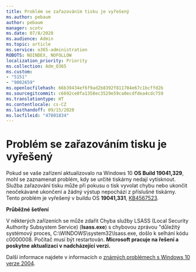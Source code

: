 ```yaml
---
title: Problém se zařazováním tisku je vyřešený
ms.author: pebaum
author: pebaum
manager: scotv
ms.date: 07/8/2020
ms.audience: Admin
ms.topic: article
ms.service: o365-administration
ROBOTS: NOINDEX, NOFOLLOW
localization_priority: Priority
ms.collection: Adm_O365
ms.custom:
- "5151"
- "9002659"
ms.openlocfilehash: 66b39434ef6f9ad2b8392f811704e67c1bcffd2b
ms.sourcegitcommit: c6692ce0fa1358ec3529e59ca0ecdfdea4cdc759
ms.translationtype: HT
ms.contentlocale: cs-CZ
ms.lasthandoff: 09/15/2020
ms.locfileid: "47801834"
---
```

# <a name="print-spooler-issue-is-resolved"></a>Problém se zařazováním tisku je vyřešený

Pokud se vaše zařízení aktualizovalo na Windows 10  **OS Build 19041,329**, mohl se zaznamenat problém, kdy se určité tiskárny nedají vytisknout. Služba zařazování tisku může při pokusu o tisk vyvolat chybu nebo ukončit neočekávané ukončení a žádný výstup nepochází z příslušné tiskárny. Tento problém je vyřešený v buildu OS  **19041,331**, [KB4567523](https://support.microsoft.com/help/4567523/windows-10-update-kb4567523).  

**Průběžné šetření**

V některých zařízeních se může zdařit Chyba služby LSASS (Local Security Authority Subsystem Service) (**Isass.exe**) s chybovou zprávou "důležitý systémový proces, C:\WINDOWS\system32\Isass.exe, došlo k selhání kódu c0000008. Počítač musí být restartován.  **Microsoft pracuje na řešení a poskytne aktualizaci v nadcházející verzi.**

Další informace najdete v informacích o  [známých problémech s Windows 10 verze 2004](https://docs.microsoft.com/windows/release-information/status-windows-10-2004#442msgdesc).